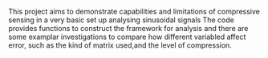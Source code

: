 This project aims to demonstrate capabilities and limitations of compressive sensing in a very basic set up analysing sinusoidal signals 
The code provides functions to construct the framework for analysis and there are some examplar investigations to compare how different variabled affect error, such as the kind of matrix used,and the level of compression.
